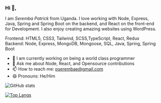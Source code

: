 ### Hi 👋, 
I am *Seremba Patrick* from Uganda. I love working with Node, Express, Java, Spring and Spring Boot on the backend, and React on the front-end for Development. I also enjoy creating amazing websites using WordPress.

Frontend: HTML5, CSS3, Tailwind, SCSS,TypeScript, React, Redux <br>
Backend: Node, Express, MongoDB, Mongoose, SQL, Java, Spring, Spring Boot 

- 🌱 I am currently working on being a world class programmer
-  💬 Ask me about Node, React, and Opensource contributions
- 📫 How to reach me: pserembae@gmail.com 
- 😄 Pronouns: He/Him

![GitHub stats](https://github-readme-stats.vercel.app/api?username=Seremba&show_icons=true) 

[![Top Langs](https://github-readme-stats.vercel.app/api/top-langs/?username=Seremba&layout=compact)](https://github.com/anuraghazra/github-readme-stats)








